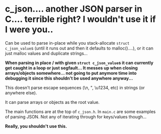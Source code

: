 c_json.... another JSON parser in C.... **terrible right?** I wouldn't use it if I were you..
===
Can be used to parse in-place while you stack-allocate `struct c_json_value`s (until it runs out and then it defaults to malloc()....), or it can just malloc values and duplicate strings...

**When parsing in place / with given `struct c_json_value`s it can currently get caught in a loop or just segfault... It messes up when closing arrays/objects somewhere... not going to put anymore time into debugging it since this shouldn't be used anywhere anyway...**

This doesn't parse escape sequences (\n, \", \u1234, etc) in strings (or anywhere else).

It can parse arrays or objects as the root value.

The main functions are at the top of `c_json.h`. In `main.c` are some examples of parsing JSON. Not any of iterating through for keys/values though...

**Really, you shouldn't use this.**
